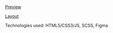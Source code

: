 [Preview](https://Johnny-S96.github.io/layout_creativeBakery/)

[Layout](https://www.figma.com/file/zIi6yfSpSIV4dnTzwaXSjt/Bakerlab?node-id=0%3A1)

Technologies used: HTML5/CSS3/JS, SCSS, Figma

